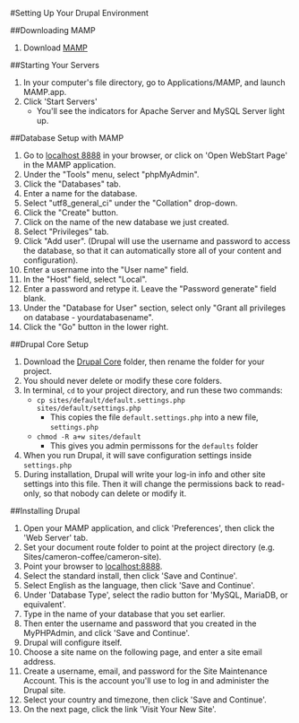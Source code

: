 #Setting Up Your Drupal Environment

##Downloading MAMP
1. Download [MAMP](https://www.mamp.info/en/downloads/)

##Starting Your Servers
1. In your computer's file directory, go to Applications/MAMP, and launch MAMP.app.
2. Click 'Start Servers'
	- You'll see the indicators for Apache Server and MySQL Server light up.

##Database Setup with MAMP
1. Go to [localhost 8888](http://localhost:8888/MAMP/) in your browser, or click on 'Open WebStart Page' in the MAMP application.
2. Under the "Tools" menu, select "phpMyAdmin".
3. Click the "Databases" tab.
4. Enter a name for the database.
5. Select "utf8_general_ci" under the "Collation" drop-down.
6. Click the "Create" button.
7. Click on the name of the new database we just created.
8. Select "Privileges" tab.
9. Click "Add user". (Drupal will use the username and password to access the database, so that it can automatically store all of your content and configuration).
10. Enter a username into the "User name" field.
11. In the "Host" field, select "Local".
12. Enter a password and retype it. Leave the "Password generate" field blank.
13. Under the "Database for User" section, select only "Grant all privileges on database - yourdatabasename".
14. Click the "Go" button in the lower right.

##Drupal Core Setup
1. Download the [Drupal Core](https://www.drupal.org/download) folder, then rename the folder for your project.
2. You should never delete or modify these core folders.
3. In terminal, `cd` to your project directory, and run these two commands:
	- `cp sites/default/default.settings.php sites/default/settings.php`
		- This copies the file `default.settings.php` into a new file, `settings.php`
	- `chmod -R a+w sites/default`
		- This gives you admin permissons for the `defaults` folder
4. When you run Drupal, it will save configuration settings inside `settings.php`
5. During installation, Drupal will write your log-in info and other site settings into this file. Then it will change the permissions back to read-only, so that nobody can delete or modify it. 

##Installing Drupal
1. Open your MAMP application, and click 'Preferences', then click the 'Web Server' tab.
2. Set your document route folder to point at the project directory (e.g. Sites/cameron-coffee/cameron-site).
3. Point your browser to [localhost:8888](http://localhost:8888/).
4. Select the standard install, then click 'Save and Continue'.
5. Select English as the language, then click 'Save and Continue'.
6. Under 'Database Type', select the radio button for 'MySQL, MariaDB, or equivalent'.
7. Type in the name of your database that you set earlier.
8. Then enter the username and password that you created in the MyPHPAdmin, and click 'Save and Continue'.
9. Drupal will configure itself.
10. Choose a site name on the following page, and enter a site email address.
11. Create a username, email, and password for the Site Maintenance Account. This is the account you'll use to log in and administer the Drupal site.
12. Select your country and timezone, then click 'Save and Continue'.
13. On the next page, click the link 'Visit Your New Site'.


